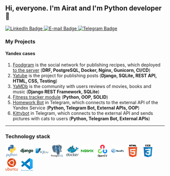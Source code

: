 ## Hi, everyone. I'm Airat and I'm Python developer 👋

<div id="badges">
  <a href="https://www.linkedin.com/in/airatns">
    <img src="https://img.shields.io/badge/LinkedIn-blue?logo=linkedin&logoColor=white&style=for-the-badge" alt="LinkedIn Badge"/>
  </a>
  <a href="mailto:airatns@yahoo.com">
    <img src="https://img.shields.io/badge/E--Mail-red?logo=email&logoColor=white&style=for-the-badge" alt="E-mail Badge"/>
  </a>
  <a href="https://t.me/airatns">
    <img src="https://img.shields.io/badge/Telegram-blue?logo=telegram&logoColor=white&style=for-the-badge" alt="Telegram Badge"/>
  </a>
</div>

### **My Projects**

#### **Yandex cases**
1. [Foodgram](https://github.com/airatns/foodgram-project-react) is the social network for publishing recipes, which deployed [to the server](http://46.18.107.21/recipes) (**DRF, PostgreSQL, Docker, Nginx, Gunicorn, CI/CD**)
2. [Yatube](https://github.com/airatns/hw05_final) is the project for publishing posts (**Django, SQLite, REST API, HTML, CSS, Testing**)
3. [YaMDb](https://github.com/airatns/api_yamdb) is the community with users reviews of movies, books and music (**Django REST Framework, SQLite**)
4. [Fitness tracker module](https://github.com/airatns/hw_python_oop) (**Python, OOP, SOLID**)
5. [Homework Bot](https://github.com/airatns/homework_bot) in Telegram, which connects to the external API of the Yandex Service (**Python, Telegram Bot, External APIs, OOP**)
6. [Kittybot](https://github.com/airatns/kittybot) in Telegram, which connects to the external API and sends pictures with cats to users (**Python, Telegram Bot, External APIs**)

---------
### **Technology stack**

<div>
<img src="https://github.com/devicons/devicon/blob/master/icons/python/python-original-wordmark.svg" title="HTML5" alt="HTML" width="40" height="40"/>&nbsp;
<img src="https://github.com/devicons/devicon/blob/master/icons/django/django-plain-wordmark.svg" title="HTML5" alt="HTML" width="40" height="40"/>&nbsp;
<img src="https://github.com/devicons/devicon/blob/master/icons/sqlite/sqlite-original-wordmark.svg" title="HTML5" alt="HTML" width="40" height="40"/>&nbsp;
<img src="https://github.com/devicons/devicon/blob/master/icons/postgresql/postgresql-original-wordmark.svg" title="HTML5" alt="HTML" width="40" height="40"/>&nbsp;
<img src="https://github.com/devicons/devicon/blob/master/icons/docker/docker-original-wordmark.svg" title="HTML5" alt="HTML" width="40" height="40"/>&nbsp;
<img src="https://github.com/devicons/devicon/blob/master/icons/nginx/nginx-original.svg" title="HTML5" alt="HTML" width="40" height="40"/>&nbsp;
<img src="https://github.com/devicons/devicon/blob/master/icons/opencv/opencv-original-wordmark.svg" title="HTML5" alt="HTML" width="40" height="40"/>&nbsp;
<img src="https://github.com/devicons/devicon/blob/master/icons/numpy/numpy-original-wordmark.svg" title="HTML5" alt="HTML" width="40" height="40"/>&nbsp;
<img src="https://github.com/devicons/devicon/blob/master/icons/html5/html5-original-wordmark.svg" title="HTML5" alt="HTML" width="40" height="40"/>&nbsp;
<img src="https://github.com/devicons/devicon/blob/master/icons/css3/css3-original-wordmark.svg" title="HTML5" alt="HTML" width="40" height="40"/>&nbsp;
<img src="https://github.com/devicons/devicon/blob/master/icons/ubuntu/ubuntu-plain-wordmark.svg" title="HTML5" alt="HTML" width="40" height="40"/>&nbsp;
<img src="https://github.com/devicons/devicon/blob/master/icons/vscode/vscode-original-wordmark.svg" title="HTML5" alt="HTML" width="40" height="40"/>&nbsp;
</div>
